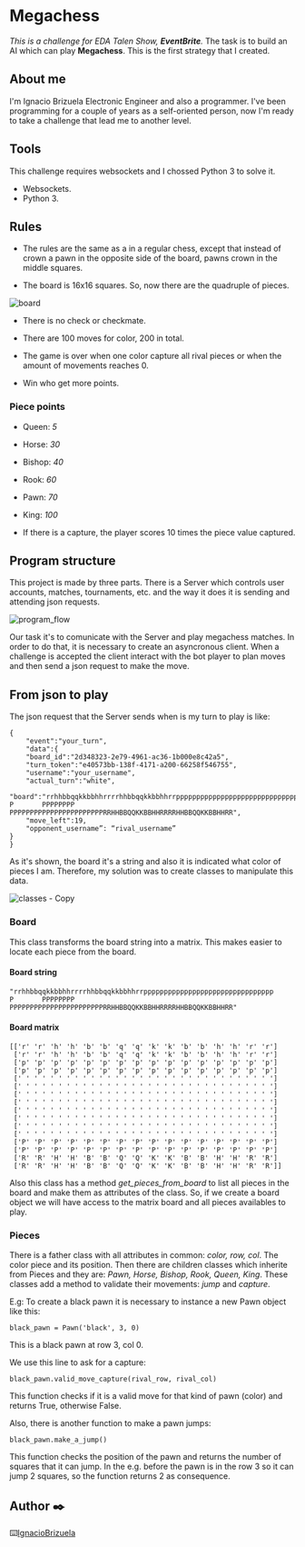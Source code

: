# Megachess 
_This is a challenge for EDA Talen Show, **EventBrite**._
The task is to build an AI which can play **Megachess**.
This is the first strategy that I created.

## About me
I'm Ignacio Brizuela Electronic Engineer and also a programmer. I've been programming for a couple of years as a self-oriented person, now I'm ready to take a challenge that lead me to another level.

## Tools
This challenge requires websockets and I chossed Python 3 to solve it.

* Websockets.
* Python 3.

## Rules
- The rules are the same as a in a regular chess, except that instead of crown a pawn in the opposite side of the board, pawns crown in the middle squares.

- The board is 16x16 squares. So, now there are the quadruple of pieces.

![board](https://user-images.githubusercontent.com/40641262/100382354-f0e78900-2ff9-11eb-96c1-bbbecb35b228.png)


- There is no check or checkmate.

- There are 100 moves for color, 200 in total.

- The game is over when one color capture all rival pieces or when the amount of movements reaches 0.

- Win who get more points.

### Piece points
- Queen:     _5_
- Horse:    _30_
- Bishop:   _40_
- Rook:     _60_
- Pawn:     _70_
- King:    _100_

- If there is a capture, the player scores 10 times the piece value captured. 

## Program structure
This project is made by three parts. There is a Server which controls user accounts, matches, tournaments, etc. and the way it does it is sending and attending json requests.

![program_flow](https://user-images.githubusercontent.com/40641262/100389612-9dcb0180-300c-11eb-9013-ca4a4b75c10d.png)

Our task it's to comunicate with the Server and play megachess matches. In order to do that, it is necessary to create an asyncronous client.
When a challenge is accepted the client interact with the bot player to plan moves and then send a json request to make the move.

## From json to play
The json request that the Server sends when is my turn to play is like:

```
{
    "event":"your_turn",
    "data":{
    "board_id":"2d348323-2e79-4961-ac36-1b000e8c42a5",
    "turn_token":"e40573bb-138f-4171-a200-66258f546755",
    "username":"your_username",
    "actual_turn":"white",
    "board":"rrhhbbqqkkbbhhrrrrhhbbqqkkbbhhrrpppppppppppppppppppppppppppppppp                                                                                                                        P       PPPPPPPP PPPPPPPPPPPPPPPPPPPPPPPRRHHBBQQKKBBHHRRRRHHBBQQKKBBHHRR",
    "move_left":19, 
    "opponent_username”: “rival_username”
}
}
```

As it's shown, the board it's a string and also it is indicated what color of pieces I am. Therefore, my solution was to create classes to manipulate this data.

![classes - Copy](https://user-images.githubusercontent.com/40641262/100390930-b9d0a200-3010-11eb-92a6-636aaec78275.png)

### Board
This class transforms the board string into a matrix. This makes easier to locate each piece from the board.

#### Board string
```
"rrhhbbqqkkbbhhrrrrhhbbqqkkbbhhrrpppppppppppppppppppppppppppppppp                                                                                                                        P       PPPPPPPP PPPPPPPPPPPPPPPPPPPPPPPRRHHBBQQKKBBHHRRRRHHBBQQKKBBHHRR"
```

#### Board matrix
```
[['r' 'r' 'h' 'h' 'b' 'b' 'q' 'q' 'k' 'k' 'b' 'b' 'h' 'h' 'r' 'r']
 ['r' 'r' 'h' 'h' 'b' 'b' 'q' 'q' 'k' 'k' 'b' 'b' 'h' 'h' 'r' 'r']
 ['p' 'p' 'p' 'p' 'p' 'p' 'p' 'p' 'p' 'p' 'p' 'p' 'p' 'p' 'p' 'p']
 ['p' 'p' 'p' 'p' 'p' 'p' 'p' 'p' 'p' 'p' 'p' 'p' 'p' 'p' 'p' 'p']
 [' ' ' ' ' ' ' ' ' ' ' ' ' ' ' ' ' ' ' ' ' ' ' ' ' ' ' ' ' ' ' ']
 [' ' ' ' ' ' ' ' ' ' ' ' ' ' ' ' ' ' ' ' ' ' ' ' ' ' ' ' ' ' ' ']
 [' ' ' ' ' ' ' ' ' ' ' ' ' ' ' ' ' ' ' ' ' ' ' ' ' ' ' ' ' ' ' ']
 [' ' ' ' ' ' ' ' ' ' ' ' ' ' ' ' ' ' ' ' ' ' ' ' ' ' ' ' ' ' ' ']
 [' ' ' ' ' ' ' ' ' ' ' ' ' ' ' ' ' ' ' ' ' ' ' ' ' ' ' ' ' ' ' ']
 [' ' ' ' ' ' ' ' ' ' ' ' ' ' ' ' ' ' ' ' ' ' ' ' ' ' ' ' ' ' ' ']
 [' ' ' ' ' ' ' ' ' ' ' ' ' ' ' ' ' ' ' ' ' ' ' ' ' ' ' ' ' ' ' ']
 [' ' ' ' ' ' ' ' ' ' ' ' ' ' ' ' ' ' ' ' ' ' ' ' ' ' ' ' ' ' ' ']
 ['P' 'P' 'P' 'P' 'P' 'P' 'P' 'P' 'P' 'P' 'P' 'P' 'P' 'P' 'P' 'P']
 ['P' 'P' 'P' 'P' 'P' 'P' 'P' 'P' 'P' 'P' 'P' 'P' 'P' 'P' 'P' 'P']
 ['R' 'R' 'H' 'H' 'B' 'B' 'Q' 'Q' 'K' 'K' 'B' 'B' 'H' 'H' 'R' 'R']
 ['R' 'R' 'H' 'H' 'B' 'B' 'Q' 'Q' 'K' 'K' 'B' 'B' 'H' 'H' 'R' 'R']]
```

Also this class has a method _get_pieces_from_board_ to list all pieces in the board and make them as attributes of the class.
So, if we create a board object we will have access to the matrix board and all pieces availables to play.

### Pieces
There is a father class with all attributes in common: _color, row, col_. The color piece and its position.
Then there are children classes which inherite from Pieces and they are: _Pawn, Horse, Bishop, Rook, Queen, King_.
These classes add a method to validate their movements: _jump_ and _capture_.

E.g:
To create a black pawn it is necessary to instance a new Pawn object like this:
```
black_pawn = Pawn('black', 3, 0)
```
This is a black pawn at row 3, col 0.

We use this line to ask for a capture:
```
black_pawn.valid_move_capture(rival_row, rival_col)
```
This function checks if it is a valid move for that kind of pawn (color) and returns True, otherwise False.

Also, there is another function to make a pawn jumps:
```
black_pawn.make_a_jump()
```
This function checks the position of the pawn and returns the number of squares that it can jump.
In the e.g. before the pawn is in the row 3 so it can jump 2 squares, so the function returns 2 as consequence.

## Author ✒️

⌨️[IgnacioBrizuela](https://github.com/ignaciobrizuela)